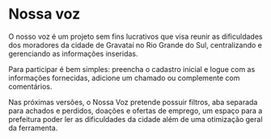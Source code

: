 # Nossa voz
O nosso voz é um projeto sem fins lucrativos que visa reunir as dificuldades dos moradores da cidade de Gravataí no Rio Grande do Sul, centralizando e gerenciando as informações inseridas. 

Para participar é bem simples: preencha o cadastro inicial e logue com as informações fornecidas, adicione um chamado ou complemente com comentários. 

Nas próximas versões, o Nossa Voz pretende possuir filtros, aba separada para achados e perdidos, doações e ofertas de emprego, um espaço para a prefeitura poder ler as dificuldades da cidade além de uma otimização geral da ferramenta. 

